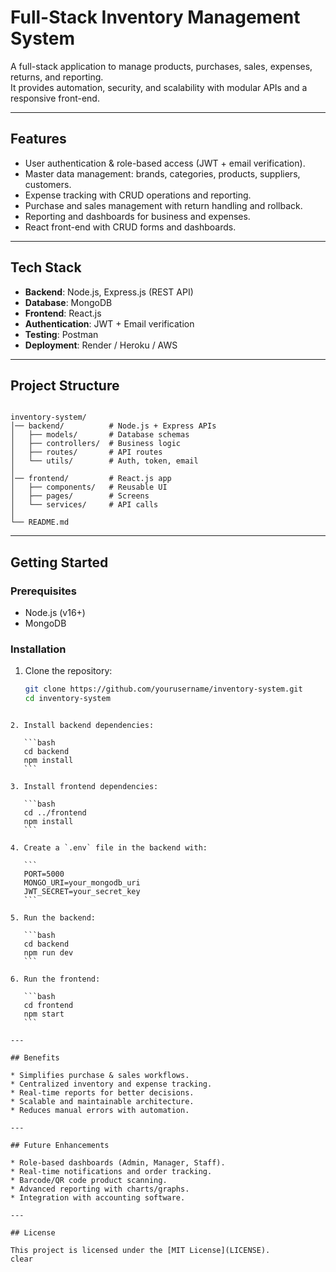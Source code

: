 
# Full-Stack Inventory Management System  

A full-stack application to manage products, purchases, sales, expenses, returns, and reporting.  
It provides automation, security, and scalability with modular APIs and a responsive front-end.  

---

## Features  
- User authentication & role-based access (JWT + email verification).  
- Master data management: brands, categories, products, suppliers, customers.  
- Expense tracking with CRUD operations and reporting.  
- Purchase and sales management with return handling and rollback.  
- Reporting and dashboards for business and expenses.  
- React front-end with CRUD forms and dashboards.  

---

## Tech Stack  
- **Backend**: Node.js, Express.js (REST API)  
- **Database**: MongoDB  
- **Frontend**: React.js  
- **Authentication**: JWT + Email verification  
- **Testing**: Postman  
- **Deployment**: Render / Heroku / AWS  

---

## Project Structure  
```

inventory-system/
│── backend/          # Node.js + Express APIs
│   ├── models/       # Database schemas
│   ├── controllers/  # Business logic
│   ├── routes/       # API routes
│   └── utils/        # Auth, token, email
│
│── frontend/         # React.js app
│   ├── components/   # Reusable UI
│   ├── pages/        # Screens
│   └── services/     # API calls
│
└── README.md

````

---

## Getting Started  

### Prerequisites  
- Node.js (v16+)  
- MongoDB  

### Installation  
1. Clone the repository:  
   ```bash
   git clone https://github.com/yourusername/inventory-system.git
   cd inventory-system
````

2. Install backend dependencies:

   ```bash
   cd backend
   npm install
   ```

3. Install frontend dependencies:

   ```bash
   cd ../frontend
   npm install
   ```

4. Create a `.env` file in the backend with:

   ```
   PORT=5000
   MONGO_URI=your_mongodb_uri
   JWT_SECRET=your_secret_key
   ```

5. Run the backend:

   ```bash
   cd backend
   npm run dev
   ```

6. Run the frontend:

   ```bash
   cd frontend
   npm start
   ```

---

## Benefits

* Simplifies purchase & sales workflows.
* Centralized inventory and expense tracking.
* Real-time reports for better decisions.
* Scalable and maintainable architecture.
* Reduces manual errors with automation.

---

## Future Enhancements

* Role-based dashboards (Admin, Manager, Staff).
* Real-time notifications and order tracking.
* Barcode/QR code product scanning.
* Advanced reporting with charts/graphs.
* Integration with accounting software.

---

## License

This project is licensed under the [MIT License](LICENSE).
clear

